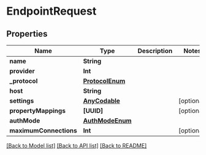 # EndpointRequest

## Properties
Name | Type | Description | Notes
------------ | ------------- | ------------- | -------------
**name** | **String** |  | 
**provider** | **Int** |  | 
**_protocol** | [**ProtocolEnum**](ProtocolEnum.md) |  | 
**host** | **String** |  | 
**settings** | [**AnyCodable**](.md) |  | [optional] 
**propertyMappings** | **[UUID]** |  | [optional] 
**authMode** | [**AuthModeEnum**](AuthModeEnum.md) |  | 
**maximumConnections** | **Int** |  | [optional] 

[[Back to Model list]](../README.md#documentation-for-models) [[Back to API list]](../README.md#documentation-for-api-endpoints) [[Back to README]](../README.md)


